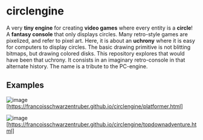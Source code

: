 # circlengine

A very **tiny engine** for creating **video games** where every entity is a **circle**! A **fantasy console** that only displays circles.
Many retro-style games are pixelized, and refer to pixel art. Here, it is about an **uchrony** where it is easy for computers
to display circles. The basic drawing primitive is not blitting bitmaps, but drawing colored disks. This repository explores that would have been that uchrony. It consists in
an imaginary retro-console in that alternate history. The name is a tribute to the PC-engine.

## Examples

![image](https://user-images.githubusercontent.com/43071857/210009830-1bf28723-3a9e-4b61-bc91-173f494a2fbb.png)
[https://francoisschwarzentruber.github.io/circlengine/platformer.html]

![image](https://user-images.githubusercontent.com/43071857/210009850-d222ff29-a200-443b-824e-a71ae0e4981c.png)
[https://francoisschwarzentruber.github.io/circlengine/topdownadventure.html]

